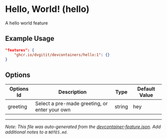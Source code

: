 
# Hello, World! (hello)

A hello world feature

## Example Usage

```json
"features": {
    "ghcr.io/dvgitit/devcontainers/hello:1": {}
}
```

## Options

| Options Id | Description | Type | Default Value |
|-----|-----|-----|-----|
| greeting | Select a pre-made greeting, or enter your own | string | hey |



---

_Note: This file was auto-generated from the [devcontainer-feature.json](https://github.com/dvgitit/devcontainers/blob/main/src/hello/devcontainer-feature.json).  Add additional notes to a `NOTES.md`._
